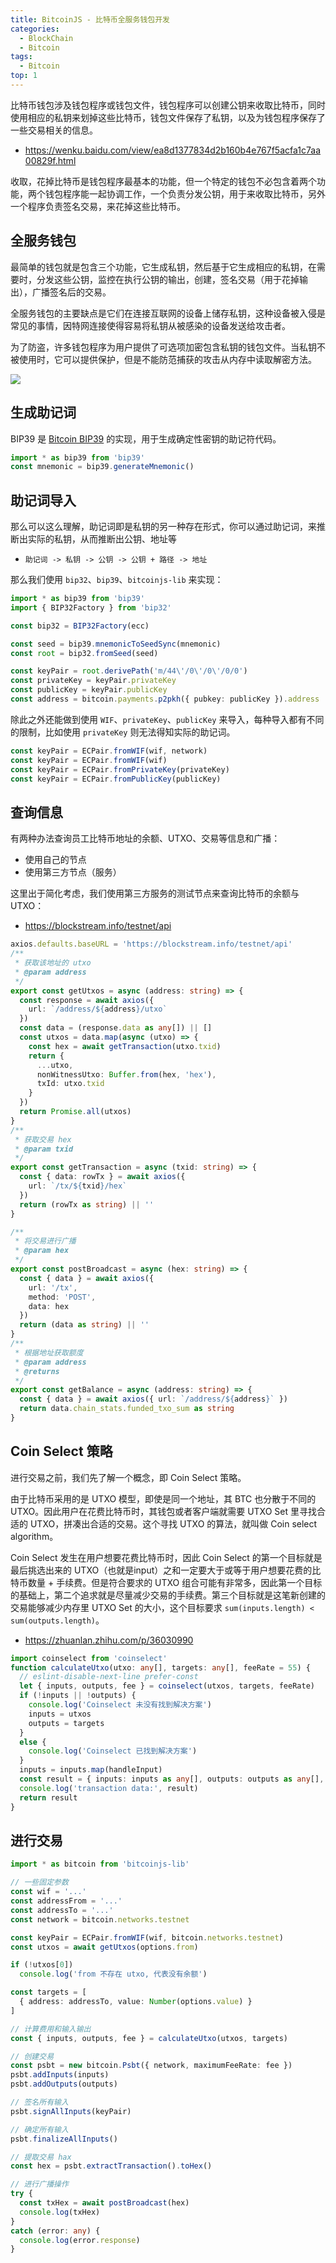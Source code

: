 ```yaml
---
title: BitcoinJS - 比特币全服务钱包开发
categories: 
  - BlockChain
  - Bitcoin
tags:
  - Bitcoin
top: 1
---
```


比特币钱包涉及钱包程序或钱包文件，钱包程序可以创建公钥来收取比特币，同时使用相应的私钥来划掉这些比特币，钱包文件保存了私钥，以及为钱包程序保存了一些交易相关的信息。

- https://wenku.baidu.com/view/ea8d1377834d2b160b4e767f5acfa1c7aa00829f.html

收取，花掉比特币是钱包程序最基本的功能，但一个特定的钱包不必包含着两个功能，两个钱包程序能一起协调工作，一个负责分发公钥，用于来收取比特币，另外一个程序负责签名交易，来花掉这些比特币。

## 全服务钱包

最简单的钱包就是包含三个功能，它生成私钥，然后基于它生成相应的私钥，在需要时，分发这些公钥，监控在执行公钥的输出，创建，签名交易（用于花掉输出），广播签名后的交易。

全服务钱包的主要缺点是它们在连接互联网的设备上储存私钥，这种设备被入侵是常见的事情，因特网连接使得容易将私钥从被感染的设备发送给攻击者。

为了防盗，许多钱包程序为用户提供了可选项加密包含私钥的钱包文件。当私钥不被使用时，它可以提供保护，但是不能防范捕获的攻击从内存中读取解密方法。

<!-- more -->

![](https://pic.imgdb.cn/item/62ff272516f2c2beb109a996.png)

## 生成助记词

BIP39 是 [Bitcoin BIP39](https://github.com/bitcoin/bips/blob/master/bip-0039.mediawiki) 的实现，用于生成确定性密钥的助记符代码。

```ts
import * as bip39 from 'bip39'
const mnemonic = bip39.generateMnemonic()
```

## 助记词导入

那么可以这么理解，助记词即是私钥的另一种存在形式，你可以通过助记词，来推断出实际的私钥，从而推断出公钥、地址等

- `助记词 -> 私钥 -> 公钥 -> 公钥 + 路径 -> 地址`

那么我们使用 `bip32`、`bip39`、`bitcoinjs-lib` 来实现：

```ts
import * as bip39 from 'bip39'
import { BIP32Factory } from 'bip32'

const bip32 = BIP32Factory(ecc)

const seed = bip39.mnemonicToSeedSync(mnemonic)
const root = bip32.fromSeed(seed)

const keyPair = root.derivePath('m/44\'/0\'/0\'/0/0')
const privateKey = keyPair.privateKey
const publicKey = keyPair.publicKey
const address = bitcoin.payments.p2pkh({ pubkey: publicKey }).address
```

除此之外还能做到使用 `WIF`、`privateKey`、`publicKey` 来导入，每种导入都有不同的限制，比如使用 `privateKey` 则无法得知实际的助记词。

```ts
const keyPair = ECPair.fromWIF(wif, network)
const keyPair = ECPair.fromWIF(wif)
const keyPair = ECPair.fromPrivateKey(privateKey)
const keyPair = ECPair.fromPublicKey(publicKey)
```

## 查询信息

有两种办法查询员工比特币地址的余额、UTXO、交易等信息和广播：

- 使用自己的节点
- 使用第三方节点（服务）

这里出于简化考虑，我们使用第三方服务的测试节点来查询比特币的余额与 UTXO：

- https://blockstream.info/testnet/api

```ts
axios.defaults.baseURL = 'https://blockstream.info/testnet/api'
/**
 * 获取该地址的 utxo
 * @param address
 */
export const getUtxos = async (address: string) => {
  const response = await axios({
    url: `/address/${address}/utxo`
  })
  const data = (response.data as any[]) || []
  const utxos = data.map(async (utxo) => {
    const hex = await getTransaction(utxo.txid)
    return {
      ...utxo,
      nonWitnessUtxo: Buffer.from(hex, 'hex'),
      txId: utxo.txid
    }
  })
  return Promise.all(utxos)
}
/**
 * 获取交易 hex
 * @param txid
 */
export const getTransaction = async (txid: string) => {
  const { data: rowTx } = await axios({
    url: `/tx/${txid}/hex`
  })
  return (rowTx as string) || ''
}

/**
 * 将交易进行广播
 * @param hex
 */
export const postBroadcast = async (hex: string) => {
  const { data } = await axios({
    url: '/tx',
    method: 'POST',
    data: hex
  })
  return (data as string) || ''
}
/**
 * 根据地址获取额度
 * @param address
 * @returns
 */
export const getBalance = async (address: string) => {
  const { data } = await axios({ url: `/address/${address}` })
  return data.chain_stats.funded_txo_sum as string
}
```

## Coin Select 策略

进行交易之前，我们先了解一个概念，即 Coin Select 策略。

由于比特币采用的是 UTXO 模型，即使是同一个地址，其 BTC 也分散于不同的 UTXO。因此用户在花费比特币时，其钱包或者客户端就需要 UTXO Set 里寻找合适的 UTXO，拼凑出合适的交易。这个寻找 UTXO 的算法，就叫做 Coin select algorithm。

Coin Select 发生在用户想要花费比特币时，因此 Coin Select 的第一个目标就是最后挑选出来的 UTXO（也就是input）之和一定要大于或等于用户想要花费的比特币数量 + 手续费。但是符合要求的 UTXO 组合可能有非常多，因此第一个目标的基础上，第二个追求就是尽量减少交易的手续费。第三个目标就是这笔新创建的交易能够减少内存里 UTXO Set 的大小，这个目标要求 `sum(inputs.length) < sum(outputs.length)`。

- https://zhuanlan.zhihu.com/p/36030990

```ts
import coinselect from 'coinselect'
function calculateUtxo(utxo: any[], targets: any[], feeRate = 55) {
  // eslint-disable-next-line prefer-const
  let { inputs, outputs, fee } = coinselect(utxos, targets, feeRate)
  if (!inputs || !outputs) {
    console.log('Coinselect 未没有找到解决方案')
    inputs = utxos
    outputs = targets
  }
  else {
    console.log('Coinselect 已找到解决方案')
  }
  inputs = inputs.map(handleInput)
  const result = { inputs: inputs as any[], outputs: outputs as any[], fee }
  console.log('transaction data:', result)
  return result
}
```

## 进行交易

```ts
import * as bitcoin from 'bitcoinjs-lib'

// 一些固定参数
const wif = '...'
const addressFrom = '...'
const addressTo = '...'
const network = bitcoin.networks.testnet

const keyPair = ECPair.fromWIF(wif, bitcoin.networks.testnet)
const utxos = await getUtxos(options.from)

if (!utxos[0])
  console.log('from 不存在 utxo, 代表没有余额')

const targets = [
  { address: addressTo, value: Number(options.value) }
]

// 计算费用和输入输出
const { inputs, outputs, fee } = calculateUtxo(utxos, targets)

// 创建交易
const psbt = new bitcoin.Psbt({ network, maximumFeeRate: fee })
psbt.addInputs(inputs)
psbt.addOutputs(outputs)

// 签名所有输入
psbt.signAllInputs(keyPair)

// 确定所有输入
psbt.finalizeAllInputs()

// 提取交易 hax
const hex = psbt.extractTransaction().toHex()

// 进行广播操作
try {
  const txHex = await postBroadcast(hex)
  console.log(txHex)
}
catch (error: any) {
  console.log(error.response)
}
```